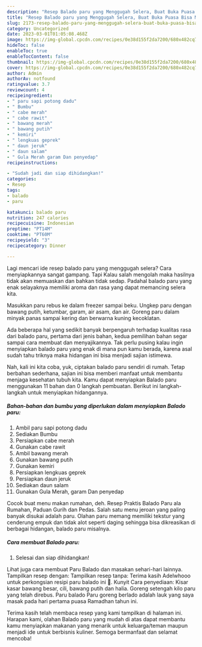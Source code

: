 ```yaml
---
description: "Resep Balado paru yang Menggugah Selera, Buat Buka Puasa Bisa Manjain Lidah"
title: "Resep Balado paru yang Menggugah Selera, Buat Buka Puasa Bisa Manjain Lidah"
slug: 2173-resep-balado-paru-yang-menggugah-selera-buat-buka-puasa-bisa-manjain-lidah
category: Uncategorized
date: 2023-03-01T01:05:08.468Z
image: https://img-global.cpcdn.com/recipes/0e38d155f2da7200/680x482cq70/balado-paru-foto-resep-utama.jpg
hideToc: false
enableToc: true
enableTocContent: false
thumbnail: https://img-global.cpcdn.com/recipes/0e38d155f2da7200/680x482cq70/balado-paru-foto-resep-utama.jpg
cover: https://img-global.cpcdn.com/recipes/0e38d155f2da7200/680x482cq70/balado-paru-foto-resep-utama.jpg
author: Admin
authorAv: notfound
ratingvalue: 3.7
reviewcount: 4
recipeingredient:
- " paru sapi potong dadu"
- " Bumbu"
- " cabe merah"
- " cabe rawit"
- " bawang merah"
- " bawang putih"
- " kemiri"
- " lengkuas geprek"
- " daun jeruk"
- " daun salam"
- " Gula Merah garam Dan penyedap"
recipeinstructions:

- "Sudah jadi dan siap dihidangkan!"
categories:
- Resep
tags:
- balado
- paru

katakunci: balado paru 
nutrition: 247 calories
recipecuisine: Indonesian
preptime: "PT14M"
cooktime: "PT60M"
recipeyield: "3"
recipecategory: Dinner

---
```



Lagi mencari ide resep balado paru yang menggugah selera? Cara menyiapkannya sangat gampang. Tapi Kalau salah mengolah maka hasilnya tidak akan memuaskan dan bahkan tidak sedap. Padahal balado paru yang enak selayaknya memiliki aroma dan rasa yang dapat memancing selera kita.


Masukkan paru rebus ke dalam freezer sampai beku. Ungkep paru dengan bawang putih, ketumbar, garam, air asam, dan air. Goreng paru dalam minyak panas sampai kering dan berwarna kuning kecoklatan.

Ada beberapa hal yang sedikit banyak berpengaruh terhadap kualitas rasa dari balado paru, pertama dari jenis bahan, kedua pemilihan bahan segar sampai cara membuat dan menyajikannya. Tak perlu pusing kalau ingin menyiapkan balado paru yang enak di mana pun kamu berada, karena asal sudah tahu triknya maka hidangan ini bisa menjadi sajian istimewa.


Nah, kali ini kita coba, yuk, ciptakan balado paru sendiri di rumah. Tetap berbahan sederhana, sajian ini bisa memberi manfaat untuk membantu menjaga kesehatan tubuh kita. Kamu dapat menyiapkan Balado paru menggunakan 11 bahan dan 0 langkah pembuatan. Berikut ini langkah-langkah untuk menyiapkan hidangannya.

<!--inarticleads1-->

##### Bahan-bahan dan bumbu yang diperlukan dalam menyiapkan Balado paru:

1. Ambil  paru sapi potong dadu
1. Sediakan  Bumbu
1. Persiapkan  cabe merah
1. Gunakan  cabe rawit
1. Ambil  bawang merah
1. Gunakan  bawang putih
1. Gunakan  kemiri
1. Persiapkan  lengkuas geprek
1. Persiapkan  daun jeruk
1. Sediakan  daun salam
1. Gunakan  Gula Merah, garam Dan penyedap


Cocok buat menu makan rumahan, deh. Resep Praktis Balado Paru ala Rumahan, Paduan Gurih dan Pedas. Salah satu menu jeroan yang paling banyak disukai adalah paru. Olahan paru memang memiliki tekstur yang cenderung empuk dan tidak alot seperti daging sehingga bisa dikreasikan di berbagai hidangan, balado paru misalnya. 

<!--inarticleads2-->

##### Cara membuat Balado paru:


1. Selesai dan siap dihidangkan!

Lihat juga cara membuat Paru Balado dan masakan sehari-hari lainnya. Tampilkan resep dengan: Tampilkan resep tanpa: Terima kasih Adelwhooo untuk perkongsian resipi paru balado ini 🙂. Kunyit Cara penyediaan: Kisar kasar bawang besar, cili, bawang putih dan halia. Goreng setengah kilo paru yang telah direbus. Paru balado Paru goreng berlado adalah lauk yang saya masak pada hari pertama puasa Ramadhan tahun ini. 

Terima kasih telah membaca resep yang kami tampilkan di halaman ini. Harapan kami, olahan Balado paru yang mudah di atas dapat membantu kamu menyiapkan makanan yang menarik untuk keluarga/teman maupun menjadi ide untuk berbisnis kuliner. Semoga bermanfaat dan selamat mencoba!
